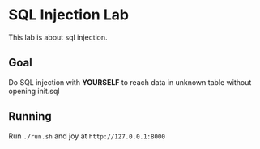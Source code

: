 # SQL Injection Lab

This lab is about sql injection.

## Goal

Do SQL injection with __YOURSELF__ to reach data in unknown table without opening init.sql

## Running

Run `./run.sh` and joy at `http://127.0.0.1:8000`
